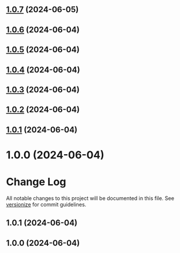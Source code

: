 ## [1.0.7](https://github.com/giovannarbr/SemanticReleaseTest/compare/v1.0.6...v1.0.7) (2024-06-05)

## [1.0.6](https://github.com/giovannarbr/SemanticReleaseTest/compare/v1.0.5...v1.0.6) (2024-06-04)

## [1.0.5](https://github.com/giovannarbr/SemanticReleaseTest/compare/v1.0.4...v1.0.5) (2024-06-04)

## [1.0.4](https://github.com/giovannarbr/SemanticReleaseTest/compare/v1.0.3...v1.0.4) (2024-06-04)

## [1.0.3](https://github.com/giovannarbr/SemanticReleaseTest/compare/v1.0.2...v1.0.3) (2024-06-04)

## [1.0.2](https://github.com/giovannarbr/SemanticReleaseTest/compare/v1.0.1...v1.0.2) (2024-06-04)

## [1.0.1](https://github.com/giovannarbr/SemanticReleaseTest/compare/v1.0.0...v1.0.1) (2024-06-04)

# 1.0.0 (2024-06-04)

# Change Log

All notable changes to this project will be documented in this file. See [versionize](https://github.com/versionize/versionize) for commit guidelines.

<a name="1.0.1"></a>
## 1.0.1 (2024-06-04)

<a name="1.0.0"></a>
## 1.0.0 (2024-06-04)
